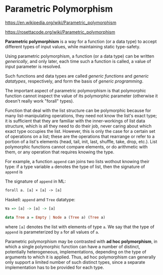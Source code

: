 # Parametric Polymorphism

https://en.wikipedia.org/wiki/Parametric_polymorphism

https://rosettacode.org/wiki/Parametric_polymorphism


**Parametric polymorphism** is a way for a function (or a data type) to accept different types of input values, while maintaining static type-safety.

Using parametric polymorphism, a function (or a data type) can be written *generically*, and only later, each time such a function is called, a value of input parameter is resolved.


Such functions and data types are called *generic functions* and *generic datatypes*, respectively, and form the basis of *generic programming*.

The important aspect of parametric polymorphism is that polymorphic function cannot inspect the value of its polymorphic parameter (otherwise it doesn't really work "forall" types).

Function that deal with the list structure can be polymorphic because for many list-manipulating operations, they need not know the list's exact type; it is sufficient that they are familiar with the inner-workings of list data structure, which is all they need to do their job, never caring about which exact type occupies the list. However, this is only the case for a certain set of operations on a list; these are the operations that rearrange or refer to a portion of a list's elements (head, tail, init, last, shuffle, take, drop, etc.). List polymorphic functions cannot compare elements, or do arithmetic with them, or any operation that requires knowing the type.

For example, a function `append` can joins two lists wothout knowing their type: if a type variable `a` denotes the type of list, then the signature of `append` is

The signature of `append` in ML:
```ml
forall a. [a] × [a] -> [a]
```

Haskell: `append` amd `Tree` datatype:
```hs
∀a => [a] -> [a] -> [a]

data Tree a = Empty | Node a (Tree a) (Tree a)
```

where `[a]` denotes the list with elements of type `a`. 
We say that the type of `append` is parameterized by `a` for all values of `a`. 

Parametric polymorphism may be contrasted with **ad hoc polymorphism**, in which a single polymorphic function can have a number of distinct, potentially heterogeneous, implementations, depending on the type of arguments to which it is applied. Thus, ad hoc polymorphism can generally only support a limited number of such distinct types, since a separate implementation has to be provided for each type.
